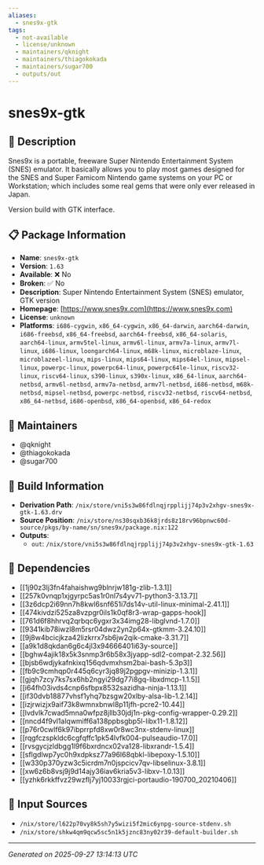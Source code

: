 ```yaml
---
aliases:
  - snes9x-gtk
tags:
  - not-available
  - license/unknown
  - maintainers/qknight
  - maintainers/thiagokokada
  - maintainers/sugar700
  - outputs/out
---
```


# snes9x-gtk

## 📝 Description

Snes9x is a portable, freeware Super Nintendo Entertainment System (SNES)
emulator. It basically allows you to play most games designed for the SNES
and Super Famicom Nintendo game systems on your PC or Workstation; which
includes some real gems that were only ever released in Japan.

Version build with GTK interface.


## 📋 Package Information

- **Name**: `snes9x-gtk`
- **Version**: `1.63`
- **Available**: ❌ No
- **Broken**: ✅ No
- **Description**: Super Nintendo Entertainment System (SNES) emulator, GTK version
- **Homepage**: [https://www.snes9x.com](https://www.snes9x.com)
- **License**: `unknown`
- **Platforms**: `i686-cygwin`, `x86_64-cygwin`, `x86_64-darwin`, `aarch64-darwin`, `i686-freebsd`, `x86_64-freebsd`, `aarch64-freebsd`, `x86_64-solaris`, `aarch64-linux`, `armv5tel-linux`, `armv6l-linux`, `armv7a-linux`, `armv7l-linux`, `i686-linux`, `loongarch64-linux`, `m68k-linux`, `microblaze-linux`, `microblazeel-linux`, `mips-linux`, `mips64-linux`, `mips64el-linux`, `mipsel-linux`, `powerpc-linux`, `powerpc64-linux`, `powerpc64le-linux`, `riscv32-linux`, `riscv64-linux`, `s390-linux`, `s390x-linux`, `x86_64-linux`, `aarch64-netbsd`, `armv6l-netbsd`, `armv7a-netbsd`, `armv7l-netbsd`, `i686-netbsd`, `m68k-netbsd`, `mipsel-netbsd`, `powerpc-netbsd`, `riscv32-netbsd`, `riscv64-netbsd`, `x86_64-netbsd`, `i686-openbsd`, `x86_64-openbsd`, `x86_64-redox`
## 👥 Maintainers

- @qknight
- @thiagokokada
- @sugar700


## 🔧 Build Information

- **Derivation Path**: `/nix/store/vni5s3w86fdlnqjrpplijj74p3v2xhgv-snes9x-gtk-1.63.drv`
- **Source Position**: `/nix/store/ns30sqxb36k8jrds8z18rv96bpnwc60d-source/pkgs/by-name/sn/snes9x/package.nix:122`
- **Outputs**:
  - `out`:  `/nix/store/vni5s3w86fdlnqjrpplijj74p3v2xhgv-snes9x-gtk-1.63`

## 🔗 Dependencies

- [[1j90z3lj3fn4fahaishwg9blnrjw181g-zlib-1.3.1]]
- [[257k0vnqp1xjgyrpc5as1r0nl7s4yv71-python3-3.13.7]]
- [[3z6dcp2i69nn7h8kwl6snf651i7ds14v-util-linux-minimal-2.41.1]]
- [[474kivdzi525za8vzpgr0ils1k0qf8r3-wrap-gapps-hook]]
- [[761d6f8hhrvq2qrbqc6ygxr3x34img28-libglvnd-1.7.0]]
- [[9341kib78iwzl8m5rsr04dwz2yn2p64x-gtkmm-3.24.10]]
- [[9j8w4bcicjkza42lizkrrx7sb6jw2qik-cmake-3.31.7]]
- [[a9k1d8qkdan6g6c4jl3x94666401i63y-source]]
- [[bghw4ajik18x5k3snmp3r6b58x3jyapp-sdl2-compat-2.32.56]]
- [[bjsb6wdjykafnkixq156qdvmxhsm2bai-bash-5.3p3]]
- [[fb9c9cmhqp0r445q6cyr3jq89j2pgpgv-minizip-1.3.1]]
- [[gjqh7zcy7ks7sx6hb2ngyi29dg77i8gq-libxdmcp-1.1.5]]
- [[i64fh03ivds4cnp6sfbpx8532sazidha-ninja-1.13.1]]
- [[if30dvb18877vhsf1yhq7bzsgw20xlby-alsa-lib-1.2.14]]
- [[izjrwizjx9aif73k8wmnxbnwl8p11jfh-pcre2-10.44]]
- [[lvdvlk7cwad5mna0wfpz8jllb30jdj1n-pkg-config-wrapper-0.29.2]]
- [[nncd4f9vl1alqwmiff6a138ppbsgbp5l-libx11-1.8.12]]
- [[p76r0cwlf6k97ibprrpfd8xw0r8wc3nx-stdenv-linux]]
- [[rqgfczspkldc6cgfqffc1pk54lvfk004-pulseaudio-17.0]]
- [[rvsgycjzldbgg1l9f6bxrdncx02va128-libxrandr-1.5.4]]
- [[sflgdlwp7yc0h9xdpksz77a96l68qbkl-libepoxy-1.5.10]]
- [[w330p370yzw3c5icrdm7n0jspcicv7qv-libselinux-3.8.1]]
- [[xw6z6b8vsj9j9d14ajy36iav6kria5v3-libxv-1.0.13]]
- [[yzhk6rkkffvz29wzflj7yj10033rgjci-portaudio-190700_20210406]]

## 📁 Input Sources

- `/nix/store/l622p70vy8k5sh7y5wizi5f2mic6ynpg-source-stdenv.sh`
- `/nix/store/shkw4qm9qcw5sc5n1k5jznc83ny02r39-default-builder.sh`

---
*Generated on 2025-09-27 13:14:13 UTC*
